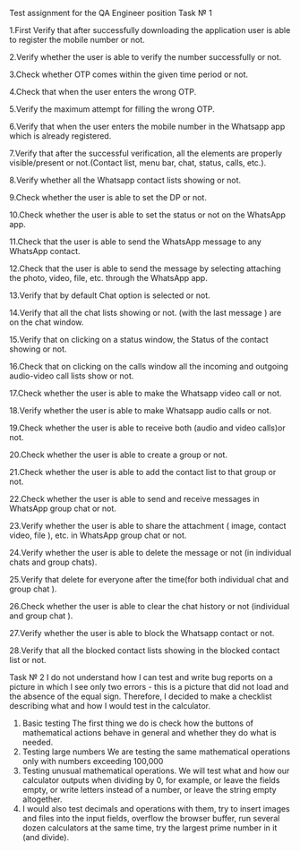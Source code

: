 Test assignment for the QA Engineer position
Task № 1

1.First Verify that after successfully downloading the application user is able to register the mobile number or not.

2.Verify whether the user is able to verify the number successfully or not.

3.Check whether OTP comes within the given time period or not.

4.Check that when the user enters the wrong OTP.

5.Verify the maximum attempt for filling the wrong OTP.

6.Verify that when the user enters the mobile number in the Whatsapp app which is already registered.

7.Verify that after the successful verification, all the elements are properly visible/present or not.(Contact list, menu bar, chat, status, calls, etc.).

8.Verify whether all the Whatsapp contact lists showing or not.

9.Check whether the user is able to set the DP or not.

10.Check whether the user is able to set the status or not on the WhatsApp app.

11.Check that the user is able to send the WhatsApp message to any WhatsApp contact.

12.Check that the user is able to send the message by selecting attaching the photo, video, file, etc. through the WhatsApp app.

13.Verify that by default Chat option is selected or not.

14.Verify that all the chat lists showing or not. (with the last message ) are on the chat window.

15.Verify that on clicking on a status window, the Status of the contact showing or not.

16.Check that on clicking on the calls window all the incoming and outgoing audio-video call lists show or not.

17.Check whether the user is able to make the Whatsapp video call or not.

18.Verify whether the user is able to make Whatsapp audio calls or not.

19.Check whether the user is able to receive both (audio and video calls)or not.

20.Check whether the user is able to create a group or not.

21.Check whether the user is able to add the contact list to that group or not.

22.Check whether the user is able to send and receive messages in WhatsApp group chat or not.

23.Verify whether the user is able to share the attachment ( image, contact video, file ), etc. in WhatsApp group chat or not.

24.Verify whether the user is able to delete the message or not (in individual chats and group chats).

25.Verify that delete for everyone after the time(for both individual chat and group chat ).

26.Check whether the user is able to clear the chat history or not (individual and group chat ).

27.Verify whether the user is able to block the Whatsapp contact or not.

28.Verify that all the blocked contact lists showing in the blocked contact list or not.

Task № 2
I do not understand how I can test and write bug reports on a picture in which I see only two errors - this is a picture that did not load and the absence of the equal sign. Therefore, I decided to make a checklist describing what and how I would test in the calculator.
1. Basic testing
The first thing we do is check how the buttons of mathematical actions behave in general and whether they do what is needed.
2. Testing large numbers
We are testing the same mathematical operations only with numbers exceeding 100,000
3. Testing unusual mathematical operations.
We will test what and how our calculator outputs when dividing by 0, for example, or leave the fields empty, or write letters instead of a number, or leave the string empty altogether.
4. I would also test decimals and operations with them, try to insert images and files into the input fields, overflow the browser buffer, run several dozen calculators at the same time, try the largest prime number in it (and divide).
